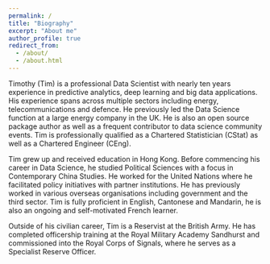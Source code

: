 ```yaml
---
permalink: /
title: "Biography"
excerpt: "About me"
author_profile: true
redirect_from: 
  - /about/
  - /about.html
---
```


Timothy (Tim) is a professional Data Scientist with nearly ten years experience in predictive analytics, deep learning and big data applications. His experience spans across multiple sectors including energy, telecommunications and defence. He previously led the Data Science function at a large energy company in the UK. He is also an open source package author as well as a frequent contributor to data science community events. Tim is professionally qualified as a Chartered Statistician (CStat) as well as a Chartered Engineer (CEng).

Tim grew up and received education in Hong Kong. Before commencing his career in Data Science, he studied Political Sciences with a focus in Contemporary China Studies. He worked for the United Nations where he facilitated policy initiatives with partner institutions. He has previously worked in various overseas organisations including government and the third sector. Tim is fully proficient in English, Cantonese and Mandarin, he is also an ongoing and self-motivated French learner.

Outside of his civilian career, Tim is a Reservist at the British Army. He has completed officership training at the Royal Military Academy Sandhurst and commissioned into the Royal Corps of Signals, where he serves as a Specialist Reserve Officer.
